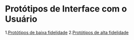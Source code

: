 # Protótipos de Interface com o Usuário

1.[Protótipos de baixa fidelidade](baixa_fidelidade/prototipos.md)
2.[Protótipos de alta fidelidade](alta_fidelidade/prototipos.md)
